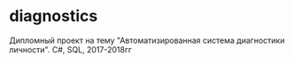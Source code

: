 # diagnostics
Дипломный проект на тему "Автоматизированная система диагностики личности". C#, SQL, 2017-2018гг

